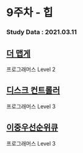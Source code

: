 # 9주차 - 힙

### Study Data : 2021.03.11

## [더 맵게](https://programmers.co.kr/learn/courses/30/lessons/42626)
프로그래머스 Level 2

## [디스크 컨트롤러](https://programmers.co.kr/learn/courses/30/lessons/42627)
프로그래머스 Level 3

## [이중우선순위큐](https://programmers.co.kr/learn/courses/30/lessons/42628)
프로그래머스 Level 3


